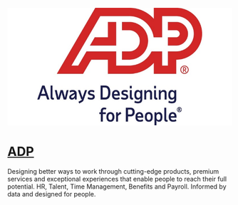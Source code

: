 [![Visit ADP](imagePreview.jpg)](https://adp.com)

# [ADP](https://adp.com)

Designing better ways to work through cutting-edge products, premium services and exceptional experiences that enable people to reach their full potential. HR, Talent, Time Management, Benefits and Payroll. Informed by data and designed for people.

